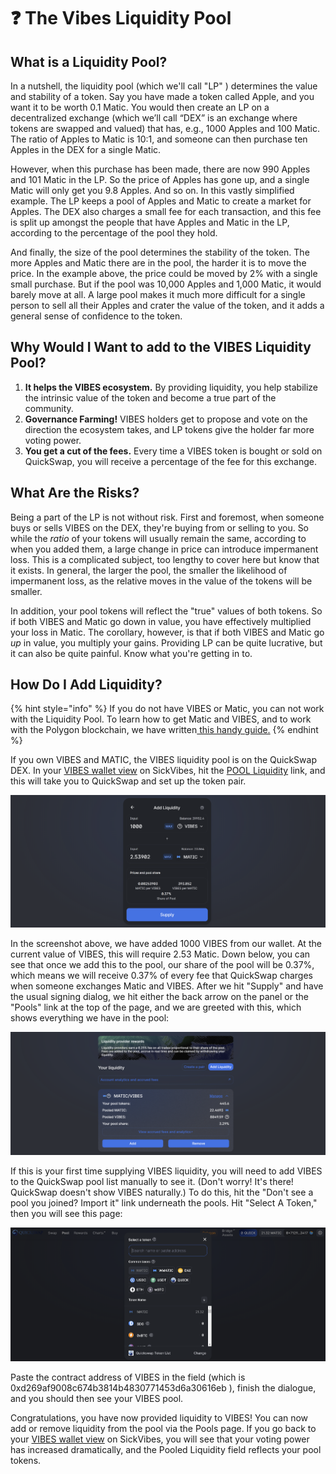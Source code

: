 # ❓ The  Vibes Liquidity Pool

## What is a Liquidity Pool?

In a nutshell, the liquidity pool \(which we'll call "LP" \) determines the value and stability of a token. Say you have made a token called Apple, and you want it to be worth 0.1 Matic. You would then create an LP on a decentralized exchange \(which we’ll call “DEX” is an exchange where tokens are swapped and valued\) that has, e.g., 1000 Apples and 100 Matic. The ratio of Apples to Matic is 10:1, and someone can then purchase ten Apples in the DEX for a single Matic.

However, when this purchase has been made, there are now 990 Apples and 101 Matic in the LP. So the price of Apples has gone up, and a single Matic will only get you 9.8 Apples. And so on. In this vastly simplified example. The LP keeps a pool of Apples and Matic to create a market for Apples. The DEX also charges a small fee for each transaction, and this fee is split up amongst the people that have Apples and Matic in the LP, according to the percentage of the pool they hold.

And finally, the size of the pool determines the stability of the token. The more Apples and Matic there are in the pool, the harder it is to move the price. In the example above, the price could be moved by 2% with a single small purchase. But if the pool was 10,000 Apples and 1,000 Matic, it would barely move at all. A large pool makes it much more difficult for a single person to sell all their Apples and crater the value of the token, and it adds a general sense of confidence to the token.

## Why Would I Want to add to the VIBES Liquidity Pool?

1. **It helps the VIBES ecosystem.** By providing liquidity, you help stabilize the intrinsic value of the token and become a true part of the community.
2. **Governance Farming!** VIBES holders get to propose and vote on the direction the ecosystem takes, and LP tokens give the holder far more voting power.
3. **You get a cut of the fees.** Every time a VIBES token is bought or sold on QuickSwap, you will receive a percentage of the fee for this exchange.

## What Are the Risks?

Being a part of the LP is not without risk. First and foremost, when someone buys or sells VIBES on the DEX, they're buying from or selling to you. So while the _ratio_ of your tokens will usually remain the same, according to when you added them, a large change in price can introduce impermanent loss. This is a complicated subject, too lengthy to cover here but know that it exists. In general, the larger the pool, the smaller the likelihood of impermanent loss, as the relative moves in the value of the tokens will be smaller.

In addition, your pool tokens will reflect the "true" values of both tokens. So if both VIBES and Matic go down in value, you have effectively multiplied your loss in Matic. The corollary, however, is that if both VIBES and Matic go _up_ in value, you multiply your gains. Providing LP can be quite lucrative, but it can also be quite painful. Know what you're getting in to.

## How Do I Add Liquidity?

{% hint style="info" %}
If you do not have VIBES or Matic, you can not work with the Liquidity Pool. To learn how to get Matic and VIBES, and to work with the Polygon blockchain, we have written[ this handy guide.](how-to-connect-to-polygon-and-get-vibes-in-your-wallet.md)
{% endhint %}

If you own VIBES and MATIC, the VIBES liquidity pool is on the QuickSwap DEX. In your [VIBES wallet view](https://www.sickvibes.xyz/wallet) on SickVibes, hit the [POOL Liquidity](https://quickswap.exchange/#/add/0xd269af9008c674b3814b4830771453d6a30616eb/ETH) link, and this will take you to QuickSwap and set up the token pair.

![](../../.gitbook/assets/image.png)

In the screenshot above, we have added 1000 VIBES from our wallet. At the current value of VIBES, this will require 2.53 Matic. Down below, you can see that once we add this to the pool, our share of the pool will be 0.37%, which means we will receive 0.37% of every fee that QuickSwap charges when someone exchanges Matic and VIBES. After we hit "Supply" and have the usual signing dialog, we hit either the back arrow on the panel or the "Pools" link at the top of the page, and we are greeted with this, which shows everything we have in the pool:

![](../../.gitbook/assets/image%20%282%29.png)

If this is your first time supplying VIBES liquidity, you will need to add VIBES to the QuickSwap pool list manually to see it. \(Don't worry! It's there! QuickSwap doesn't show VIBES naturally.\) To do this, hit the "Don't see a pool you joined? Import it" link underneath the pools. Hit "Select A Token," then you will see this page:

![](../../.gitbook/assets/image%20%283%29.png)

Paste the contract address of VIBES in the field \(which is 0xd269af9008c674b3814b4830771453d6a30616eb \), finish the dialogue, and you should then see your VIBES pool.

Congratulations, you have now provided liquidity to VIBES! You can now add or remove liquidity from the pool via the Pools page. If you go back to your [VIBES wallet view](https://www.sickvibes.xyz/wallet) on SickVibes, you will see that your voting power has increased dramatically, and the Pooled Liquidity field reflects your pool tokens.

